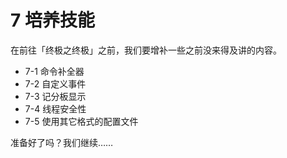 # 7 培养技能

在前往「终极之终极」之前，我们要增补一些之前没来得及讲的内容。

- 7-1 命令补全器
- 7-2 自定义事件
- 7-3 记分板显示
- 7-4 线程安全性
- 7-5 使用其它格式的配置文件

准备好了吗？我们继续……